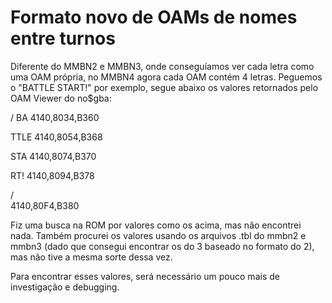 # Formato novo de OAMs de nomes entre turnos

Diferente do MMBN2 e MMBN3, onde conseguíamos ver cada letra como uma OAM própria, no MMBN4 agora cada OAM contém 4 letras. Peguemos o "BATTLE START!" por exemplo, segue abaixo os valores retornados pelo OAM Viewer do no$gba:

/ BA
4140,8034,B360

TTLE
4140,8054,B368

 STA
4140,8074,B370

RT! 
4140,8094,B378

/   
4140,80F4,B380

Fiz uma busca na ROM por valores como os acima, mas não encontrei nada. Também procurei os valores usando os arquivos .tbl do mmbn2 e mmbn3 (dado que consegui encontrar os do 3 baseado no formato do 2), mas não tive a mesma sorte dessa vez.

Para encontrar esses valores, será necessário um pouco mais de investigação e debugging.